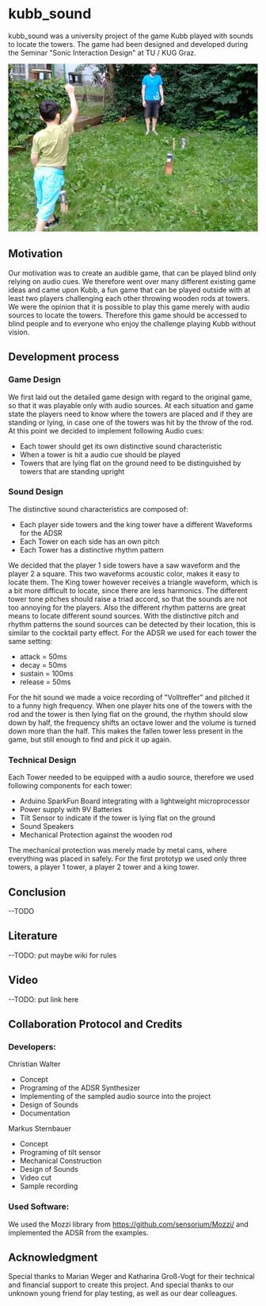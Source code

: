 # kubb_sound
kubb_sound was a university project of the game Kubb played with sounds to locate the towers. The game had been designed and developed during the Seminar "Sonic Interaction Design" at TU / KUG Graz.

![alt text](https://raw.githubusercontent.com/chrisworld/kubb_sound/master/images/kubb1.jpg)

## Motivation
Our motivation was to create an audible game, that can be played blind only relying on audio cues. We therefore went over many different existing game ideas and came upon Kubb, a fun game that can be played outside with at least two players challenging each other throwing wooden rods at towers. We were the opinion that it is possible to play this game merely with audio sources to locate the towers. Therefore this game should be accessed to blind people and to everyone who enjoy the challenge playing Kubb without vision. 

## Development process
### Game Design
We first laid out the detailed game design with regard to the original game, so that it was playable only with audio sources. At each situation and game state the players need to know where the towers are placed and if they are standing or lying, in case one of the towers was hit by the throw of the rod. At this point we decided to implement following Audio cues:
- Each tower should get its own distinctive sound characteristic
- When a tower is hit a audio cue should be played
- Towers that are lying flat on the ground need to be distinguished by towers that are standing upright

### Sound Design
The distinctive sound characteristics are composed of:
- Each player side towers and the king tower have a different Waveforms for the ADSR
- Each Tower on each side has an own pitch
- Each Tower has a distinctive rhythm pattern

We decided that the player 1 side towers have a saw waveform and the player 2 a square. This two waveforms acoustic color, makes it easy to locate them. The King tower however receives a triangle waveform, which is a bit more difficult to locate, since there are less harmonics.
The different tower tone pitches should raise a triad accord, so that the sounds are not too annoying for the players.
Also the different rhythm patterns are great means to locate different sound sources. With the distinctive pitch and rhythm patterns the sound sources can be detected by their location, this is similar to the cocktail party effect. For the ADSR we used for each tower the same setting:
- attack = 50ms
- decay = 50ms
- sustain = 100ms
- release = 50ms

For the hit sound we made a voice recording of "Volltreffer" and pitched it to a funny high frequency.
When one player hits one of the towers with the rod and the tower is then lying flat on the ground, the rhythm should slow down by half, the frequency shifts an octave lower and the volume is turned down more than the half. This makes the fallen tower less present in the game, but still enough to find and pick it up again.

### Technical Design
Each Tower needed to be equipped with a audio source, therefore we used following components for each tower:
- Arduino SparkFun Board integrating with a lightweight microprocessor 
- Power supply with 9V Batteries
- Tilt Sensor to indicate if the tower is lying flat on the ground
- Sound Speakers
- Mechanical Protection against the wooden rod

The mechanical protection was merely made by metal cans, where everything was placed in safely. For the first prototyp we used only three towers, a player 1 tower, a player 2 tower and a king tower.

## Conclusion
--TODO

## Literature
--TODO: put maybe wiki for rules

## Video
--TODO: put link here

## Collaboration Protocol and Credits

### Developers:

Christian Walter
- Concept
- Programing of the ADSR Synthesizer
- Implementing of the sampled audio source into the project
- Design of Sounds
- Documentation

Markus Sternbauer
- Concept
- Programing of tilt sensor 
- Mechanical Construction
- Design of Sounds
- Video cut
- Sample recording

### Used Software:
We used the Mozzi library from https://github.com/sensorium/Mozzi/
and implemented the ADSR from the examples.

## Acknowledgment
Special thanks to Marian Weger and Katharina Groß-Vogt for their technical and financial support to create this project. And special thanks to our unknown young friend for play testing, as well as our dear colleagues.

